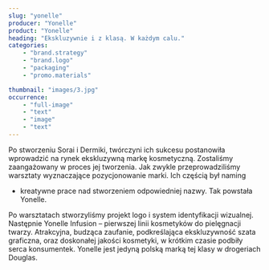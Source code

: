 ```yaml
---
slug: "yonelle"
producer: "Yonelle"
product: "Yonelle"
heading: "Ekskluzywnie i z klasą. W każdym calu."
categories:
    - "brand.strategy"
    - "brand.logo"
    - "packaging"
    - "promo.materials"

thumbnail: "images/3.jpg"
occurrence:
    - "full-image"
    - "text"
    - "image"
    - "text"
---
```

Po stworzeniu Sorai i Dermiki, twórczyni ich sukcesu postanowiła
wprowadzić na rynek ekskluzywną markę kosmetyczną. Zostaliśmy
zaangażowany w proces jej tworzenia. Jak zwykle przeprowadziliśmy
warsztaty wyznaczające pozycjonowanie marki. Ich częścią był naming
- kreatywne prace nad stworzeniem odpowiedniej nazwy. Tak
  powstała Yonelle.

Po warsztatach stworzyliśmy projekt logo i system identyfikacji
wizualnej. Następnie Yonelle Infusion – pierwszej linii kosmetyków do
pielęgnacji twarzy. Atrakcyjna, budząca zaufanie, podkreślająca
ekskluzywność szata graficzna, oraz doskonałej jakości kosmetyki, w
krótkim czasie podbiły serca konsumentek. Yonelle jest jedyną polską
marką tej klasy w drogeriach Douglas.


  